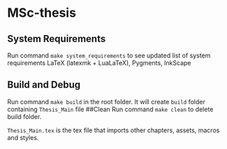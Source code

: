 # MSc-thesis
## System Requirements
Run command `make system_requirements` to see updated list of system requirements
LaTeX (latexmk + LuaLaTeX), Pygments, InkScape
## Build and Debug
Run command `make build` in the root folder. It will create `build` folder containing `Thesis_Main` file
##Clean
Run command `make clean` to delete build folder.

`Thesis_Main.tex` is the tex file that imports other chapters, assets, macros and styles. 


